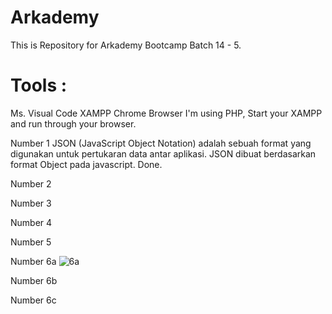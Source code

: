 # Arkademy
This is Repository for Arkademy Bootcamp Batch 14 - 5.

# Tools :
Ms. Visual Code
XAMPP
Chrome Browser
I'm using PHP, Start your XAMPP and run through your browser.

Number 1
JSON (JavaScript Object Notation) adalah sebuah format yang digunakan untuk pertukaran data antar aplikasi. JSON dibuat berdasarkan format Object pada javascript. Done.


Number 2


Number 3


Number 4


Number 5


Number 6a
![6a](https://user-images.githubusercontent.com/59035856/73123194-f6320c80-3fbf-11ea-8b5a-dfc3cf764aba.PNG)


Number 6b


Number 6c
